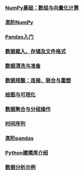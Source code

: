 
### [NumPy基础：数组与向量化计算](ch01.md)
### [高阶NumPy](ch10.md)
### [Pandas入门](ch02.md)
### [数据载入、存储及文件格式](ch03.md)
### [数据清洗与准备](ch04.md)
### [数据规整：连接、联合与重塑](ch05.md)
### [绘图与可视化](ch06.md)
### [数据聚合与分组操作](ch07.md)
### [时间序列](ch08.md)
### [高阶pandas](ch09.md)
### [Python建模库介绍](ch11.md)
### [数据分析示例](ch12.md)

